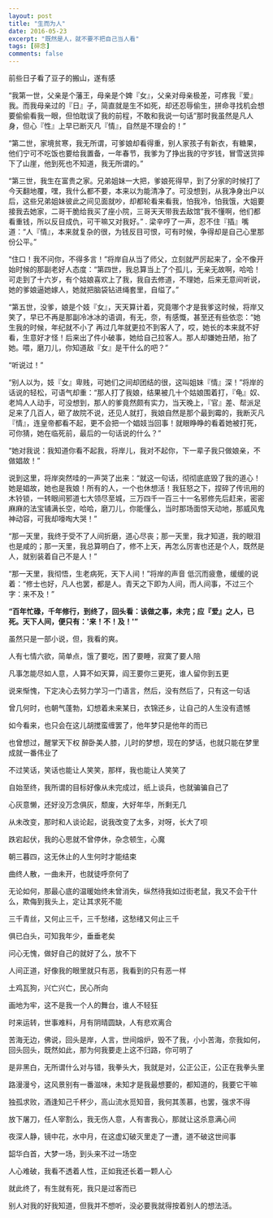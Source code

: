 ```yaml
---
layout: post
title: "生而为人"
date: 2016-05-23
excerpt: "既然是人，就不要不把自己当人看"
tags: [碎念]
comments: false
---
```

前些日子看了豆子的搬山，遂有感

>
“我第一世，父亲是个藩王，母亲是个婢『女』，父亲对母亲极差，可疼我『爱』我。而我母亲过的『日』子，简直就是生不如死，却还忍辱偷生，拼命寻找机会想要偷偷看我一眼，但怕耽误了我的前程，不敢和我说一句话”那时我虽然是凡人身，但心『性』上早已断灭凡『情』，自然是不理会的！”
>
“第二世，家境贫寒，我无所谓，可爹娘却看得重，别人家孩子有新衣，有糖果，他们宁可不吃饭也要给我置备，一年春节，我爹为了挣出我的守岁钱，冒雪送货摔下了山崖，他到死也不知道，我无所谓的。”
>
“第三世，我生在富贵之家。兄弟姐妹一大把，爹娘死得早，到了分家的时候打了今天翻地覆，嘿，我什么都不要，本来以为能清净了。可没想到，从我净身出户以后，这些兄弟姐妹彼此之间见面就吵，却都轮看来看我，怕我冷，怕我饿，大姐要接我去她家，二哥干脆给我买了座小院，三哥天天带我去敌馆”我不懂啊，他们都看重钱，所以反目成仇，可干嘛又对我好。”
.
梁辛哼了一声，忍不住『插』嘴道：“人『情』，本来就复杂的很，为钱反目可恨，可有时候，争得却是自己心里那份公平。”
>
“住口！我不问你，不得多言！”将岸自从当了师父，立刻就严厉起来了，全不像开始时候的那副老好人态度：“第四世，我总算当上了个孤儿，无亲无故啊，哈哈！可走到了十六岁，有个姑娘喜欢上了我，我自去修道，不理她，后来无意间听说，她的爹娘逼她嫁人，她就把脑袋钻进绳套里，自缢了。”
>
“第五世，没爹，娘是个妓『女』，天天算计着，究竟哪个才是我爹这时候，将岸又笑了，早已不再是那副冷冰冰的语调，有无，奈，有感慨，甚至还有些依恋：“她生我的时候，年纪就不小了 再过几年就更拉不到客人了，哎，她长的本来就不好看，生意好才怪！后来出了件小破事，她给自己拉客人。那人却嫌她丑陋，抬了她。喂，磨刀儿，你知道敌『女』是干什么的吧？”
>
“听说过！”
>
“别人以为，妓『女』卑贱，可她们之间却团结的很，这叫姐妹『情』深！”将岸的话说的轻松，可语气却重：“那人打了我娘，结果被几十个姑娘围着打，『龟』奴、老鸠人人动手，可没想到，那人的爹竟然颇有实力，当天晚上，『官』差、帮派足足来了几百人，砸了故院不说，还见人就打，我娘自然是那个最到霉的，我断灭凡『情』，连皇帝都看不起，更不会把一个娼妓当回事！就眼睁睁的看着她被打死，可你猜，她在临死前，最后的一句话说的什么？”
>
“她对我说：我知道你看不起我，将岸儿，我对不起你，下一辈子我只做娘亲，不做娼故！”
>
说到这里，将岸突然哇的一声哭了出来：“就这一句话，彻彻底底毁了我的道心！她是娼故，她也是我娘！所有的人，一个也休想活！我狂怒之下，捏碎了传讯用的木铃锁，一转眼间邪道七大领尽至城，三万四千一百三十一名邪修先后赶来，密密麻麻的法宝铺满长空，哈哈，磨刀儿，你能懂么，当时那场面惊天动地，那威风鬼神动容，可我却嚎啕大哭！”
>
“那一天里，我终于受不了人间折磨，道心尽丧；那一天里，我才知道，我的眼泪也是咸的；那一天里，我总算明白了，修不上天，再怎么厉害也还是个人，既然是人，就别装着自己不是人！”
>
“那一天里，我彻悟，生老病死，天下人间！”将岸的声音 低沉而疲惫，缓缓的说着：“修士也好，凡人也罢，都是人。青天之下即为人间，而人间事，不过三个字：来不及！”
>
**“百年忙碌，千年修行，到终了，回头看：该做之事，未完；应『爱』之人，已死。天下人间，便只有：'来！不！及！'”**


虽然只是一部小说，但，我看的爽。

人有七情六欲，简单点，饿了要吃，困了要睡，寂寞了要人陪

凡事怎能尽如人意，人算不如天算，阎王要你三更死，谁人留你到五更

说来惭愧，下定决心去努力学习一门语言，然后，没有然后了，只有这一句话

曾几何时，也朝气蓬勃，幻想着未来某日，衣锦还乡，让自己的人生没有遗憾

如今看来，也只会在这儿胡搅蛮缠罢了，他年梦只是他年的而已

也曾想过，醒掌天下权 醉卧美人膝，儿时的梦想，现在的梦话，也就只能在梦里成就一番伟业了

不过笑话，笑话也能让人笑笑，那样，我也能让人笑笑了

自始至终，我所谓的目标好像从未完成过，纸上谈兵，也就骗骗自己了

心灰意懒，还好没万念俱灰，颓废，大好年华，所剩无几

从未改变，那时和人谈论起，说我改变了太多，对呀，长大了呗

跌宕起伏，我的心思就不曾停休，杂念顿生，心魔

朝三暮四，这无休止的人生何时才能结束

曲终人散，一曲未开，也就徒呼奈何了

无论如何，那最心底的温暖始终未曾消失，纵然待我如过街老鼠，我又不会干什么，欺侮到我头上，定让其求死不能

三千青丝，又何止三千，三千愁绪，这愁绪又何止三千

俱已白头，可知我年少，垂垂老矣

问心无愧，做好自己的就好了么，放不下

人间正道，好像我的眼里就只有恶，我看到的只有恶一样

土鸡瓦狗，兴亡兴亡，民心所向

画地为牢，这不是我一个人的舞台，谁人不轻狂

时来运转，世事难料，月有阴晴圆缺，人有悲欢离合

苦海无边，佛说，回头是岸，人言，世间熔炉，毁不了我，小小苦海，奈我如何，回头回头，既然如此，那为何我要走上这不归路，你可明了

是非黑白，无所谓什么对与错，我拳头大，我就是对，公正公正，公正在我拳头里

路漫漫兮，这风景别有一番滋味，未知才是我最想要的，都知道的，我要它干嘛

独孤求败，酒逢知己千杯少，高山流水觅知音，我何其羡慕，也罢，强求不得

放下屠刀，任人宰割么，我无伤人意，人有害我心，那就让这杀意满心间

夜深人静，镜中花，水中月，在这虚幻破灭里走了一遭，道不破这世间事

韶华白首，大梦一场，到头来不过一场空

人心难破，我看不透着人性，正如我还长着一颗人心

就此终了，有生就有死，我只是过客而已


别人对我的好我知道，但我并不想听，没必要我就得按着别人的想法活。



















































